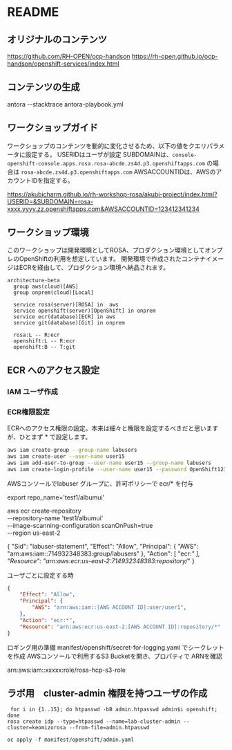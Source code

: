 # README

## オリジナルのコンテンツ
https://github.com/RH-OPEN/ocp-handson
https://rh-open.github.io/ocp-handson/openshift-services/index.html

## コンテンツの生成
antora --stacktrace antora-playbook.yml

## ワークショップガイド

ワークショップのコンテンツを動的に変化させるため、以下の値をクエリパラメータに設定する。
USERIDはユーザが設定
SUBDOMAINは、`console-openshift-console.apps.rosa.rosa-abcde.zs4d.p3.openshiftapps.com` の場合は `rosa-abcde.zs4d.p3.openshiftapps.com`
AWSACCOUNTIDは、AWSのアカウントIDを指定する。

https://akubicharm.github.io/rh-workshop-rosa/akubi-project/index.html?USERID=&SUBDOMAIN=rosa-xxxx.yyyy.zz.openshiftapps.com&AWSACCOUNTID=123412341234

## ワークショップ環境


このワークショップは開発環境としてROSA、プロダクション環境としてオンプレのOpenShiftの利用を想定しています。
開発環境で作成されたコンテナイメージはECRを経由して、プロダクション環境へ納品されます。

```mermaid
architecture-beta
  group aws(cloud)[AWS]
  group onprem(cloud)[Local]

  service rosa(server)[ROSA] in  aws
  service openshift(server)[OpenShift] in onprem
  service ecr(database)[ECR] in aws
  service git(database)[Git] in onprem

  rosa:L -- R:ecr
  openshift:L -- R:ecr
  openshift:B -- T:git
```

## ECR へのアクセス設定

### IAM ユーザ作成



### ECR権限設定
ECRへのアクセス権限の設定。本来は細々と権限を設定するべきだと思いますが、ひとまず * で設定します。
```sh
aws iam create-group --group-name labusers
aws iam create-user --user-name user15
aws iam add-user-to-group --user-name user15 --group-name labusers
aws iam create-login-profile --user-name user15 --password OpenShift123!
```

AWSコンソールでlabuser グループに、許可ポリシーで ecr/* を付与

export repo_name='test1/albumui'

 aws ecr create-repository \
   --repository-name 'test1/albumui' \
   --image-scanning-configuration scanOnPush=true \
   --region us-east-2

{
   "Sid": "labuser-statement",
  "Effect": "Allow",
  "Principal": {
    "AWS": "arn:aws:iam::714932348383:group/labusers"
  },
  "Action": [
    "ecr:*"
  ],
  "Resource": "arn:aws:ecr:us-east-2:714932348383:repository/*"
}   

ユーザごとに設定する時
```json
{
    "Effect": "Allow",
    "Principal": {
        "AWS": "arn:aws:iam::[AWS ACCOUNT ID]:user/user1",
    },
    "Action": "ecr:*",
    "Resource": "arn:aws:ecr:us-east-2:[AWS ACCOUNT ID]:repository/*"
}
```



ロギング用の準備
manifest/openshift/secret-for-logging.yaml でシークレットを作成 
AWSコンソールで利用するS3 Bucketを開き、プロパティで
ARNを確認

arn:aws:iam::xxxxx:role/rosa-hcp-s3-role


## ラボ用　cluster-admin 権限を持つユーザの作成

```
 for i in {1..15}; do htpasswd -bB admin.htpasswd admin$i openshift; done
rosa create idp --type=htpasswd --name=lab-cluster-admin --cluster=keomizorosa --from-file=admin.htpasswd

oc apply -f manifest/openshift/admin.yaml
```
